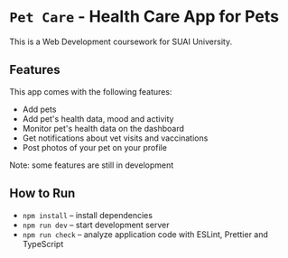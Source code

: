 # `Pet Care` - Health Care App for Pets

This is a Web Development coursework for SUAI University.

## Features

This app comes with the following features:

- Add pets
- Add pet's health data, mood and activity
- Monitor pet's health data on the dashboard
- Get notifications about vet visits and vaccinations
- Post photos of your pet on your profile

Note: some features are still in development

## How to Run

- `npm install` – install dependencies
- `npm run dev` – start development server
- `npm run check` – analyze application code with ESLint, Prettier and TypeScript
